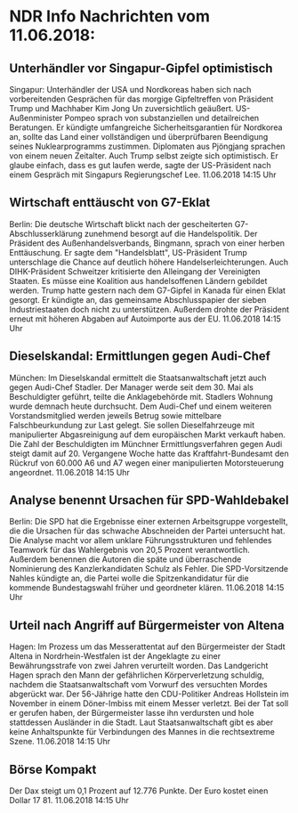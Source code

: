 # NDR Info Nachrichten vom 11.06.2018:


## Unterhändler vor Singapur-Gipfel optimistisch
Singapur:	Unterhändler der USA und Nordkoreas haben sich nach vorbereitenden Gesprächen für das morgige Gipfeltreffen von Präsident Trump und Machhaber Kim Jong Un zuversichtlich geäußert. US-Außenminister Pompeo sprach von substanziellen und detailreichen Beratungen. Er kündigte umfangreiche Sicherheitsgarantien für Nordkorea an, sollte das Land einer vollständigen und überprüfbaren Beendigung seines Nuklearprogramms zustimmen. Diplomaten aus Pjöngjang sprachen von einem neuen Zeitalter. Auch Trump selbst zeigte sich optimistisch. Er glaube einfach, dass es gut laufen werde, sagte der US-Präsident nach einem Gespräch mit Singapurs Regierungschef Lee. 11.06.2018 14:15 Uhr 

## Wirtschaft enttäuscht von G7-Eklat
Berlin: Die deutsche Wirtschaft blickt nach der gescheiterten G7-Abschlusserklärung zunehmend besorgt auf die Handelspolitik. Der Präsident des Außenhandelsverbands, Bingmann, sprach von einer herben Enttäuschung. Er sagte dem "Handelsblatt", US-Präsident Trump unterschlage die Chance auf deutlich höhere Handelserleichterungen. Auch DIHK-Präsident Schweitzer kritisierte den Alleingang der Vereinigten Staaten. Es müsse eine Koalition aus handelsoffenen Ländern gebildet werden. Trump hatte gestern nach dem G7-Gipfel in Kanada für einen Eklat gesorgt. Er kündigte an, das gemeinsame Abschlusspapier der sieben Industriestaaten doch nicht zu unterstützen. Außerdem drohte der Präsident erneut mit höheren Abgaben auf Autoimporte aus der EU. 11.06.2018 14:15 Uhr 

## Dieselskandal: Ermittlungen gegen Audi-Chef
München: Im Dieselskandal ermittelt die Staatsanwaltschaft jetzt auch gegen Audi-Chef Stadler. Der Manager werde seit dem 30. Mai als Beschuldigter geführt, teilte die Anklagebehörde mit. Stadlers Wohnung wurde demnach heute durchsucht. Dem Audi-Chef und einem weiteren Vorstandsmitglied werden jeweils Betrug sowie mittelbare Falschbeurkundung zur Last gelegt. Sie sollen Dieselfahrzeuge mit manipulierter Abgasreinigung auf dem europäischen Markt verkauft haben. Die Zahl der Beschuldigten im Münchner Ermittlungsverfahren gegen Audi steigt damit auf 20. Vergangene Woche hatte das Kraftfahrt-Bundesamt den Rückruf von 60.000 A6 und A7 wegen einer manipulierten Motorsteuerung angeordnet. 11.06.2018 14:15 Uhr 

## Analyse benennt Ursachen für SPD-Wahldebakel
Berlin: 	Die SPD hat die Ergebnisse einer externen Arbeitsgruppe vorgestellt, die die Ursachen für das schwache Abschneiden der Partei untersucht hat. Die Analyse macht vor allem unklare Führungsstrukturen und fehlendes Teamwork für das Wahlergebnis von 20,5 Prozent verantwortlich. Außerdem benennen die Autoren die späte und überraschende Nominierung des Kanzlerkandidaten Schulz als Fehler. Die SPD-Vorsitzende Nahles kündigte an, die Partei wolle die Spitzenkandidatur für die kommende Bundestagswahl früher und geordneter klären. 11.06.2018 14:15 Uhr 

## Urteil nach Angriff auf Bürgermeister von Altena
Hagen: 	Im Prozess um das Messerattentat auf den Bürgermeister der Stadt Altena in Nordrhein-Westfalen ist der Angeklagte zu einer Bewährungsstrafe von zwei Jahren verurteilt worden. Das Landgericht Hagen sprach den Mann der gefährlichen Körperverletzung schuldig, nachdem die Staatsanwaltschaft vom Vorwurf des versuchten Mordes abgerückt war. Der 56-Jährige hatte den CDU-Politiker Andreas Hollstein im November in einem Döner-Imbiss mit einem Messer verletzt. Bei der Tat soll er gerufen haben, der Bürgermeister lasse ihn verdursten und hole stattdessen Ausländer in die Stadt. Laut Staatsanwaltschaft gibt es aber keine Anhaltspunkte für Verbindungen des Mannes in die rechtsextreme Szene. 11.06.2018 14:15 Uhr 

## Börse Kompakt
Der Dax steigt um 0,1 Prozent auf 12.776 Punkte. Der Euro kostet einen Dollar 17 81. 11.06.2018 14:15 Uhr 
